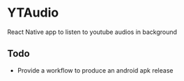 # YTAudio

React Native app to listen to youtube audios in background


## Todo 

- Provide a workflow to produce an android apk release
